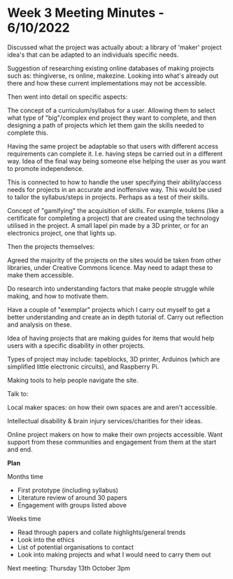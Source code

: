 # Week 3 Meeting Minutes - 6/10/2022
 Discussed what the project was actually about: a library of 'maker' project idea's that can be adapted to an individuals specific needs.

 Suggestion of researching existing online databases of making projects such as: thingiverse, rs online, makezine. Looking into what's already out there and how these current implementations may not be accessible. 

 Then went into detail on specific aspects:

 The concept of a curriculum/syllabus for a user. Allowing them to select what type of "big"/complex end project they want to complete, and then designing a path of projects which let them gain the skills needed to complete this. 

 Having the same project be adaptable so that users with different access requirements can complete it. I.e. having steps be carried out in a different way. Idea of the final way being someone else helping the user as you want to promote independence. 

This is connected to how to handle the user specifying their ability/access needs for projects in an accurate and inoffensive way. This would be used to tailor the syllabus/steps in projects. Perhaps as a test of their skills.

Concept of "gamifying" the acquisition of skills. For example, tokens (like a certificate for completing a project) that are created using the technology utilised in the project. A small lapel pin made by a 3D printer, or for an electronics project, one that lights up. 

Then the projects themselves:

Agreed the majority of the projects on the sites would be taken from other libraries, under Creative Commons licence. May need to adapt these to make them accessible.

Do research into understanding factors that make people struggle while making, and how to motivate them. 

Have a couple of "exemplar" projects which I carry out myself to get a better understanding and create an in depth tutorial of. Carry out reflection and analysis on these. 

Idea of having projects that are making guides for items that would help users with a specific disability in other projects. 

Types of project may include: tapeblocks, 3D printer, Arduinos (which are simplified little electronic circuits), and Raspberry Pi. 

Making tools to help people navigate the site. 

Talk to:

Local maker spaces: on how their own spaces are and aren't accessible.

Intellectual disability & brain injury services/charities for their ideas.

Online project makers on how to make their own projects accessible.
Want support from these communities and engagement from them at the start and end. 

**Plan** 

Months time
- First prototype (including syllabus)
- Literature review of around 30 papers
- Engagement with groups listed above

Weeks time
- Read through papers and collate highlights/general trends 
- Look into the ethics
- List of potential organisations to contact
- Look into making projects and what I would need to carry them out

Next meeting: Thursday 13th October 3pm
 
